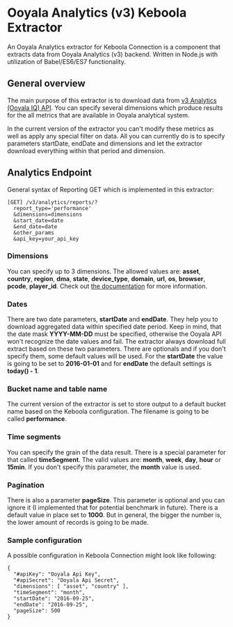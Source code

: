 # Ooyala Analytics (v3) Keboola Extractor

An Ooyala Analytics extractor for Keboola Connection is a component that extracts data from Ooyala Analytics (v3) backend. Written in Node.js with utilization of Babel/ES6/ES7 functionality.

## General overview

The main purpose of this extractor is to download data from [v3 Analytics (Ooyala IQ) API](http://support.ooyala.com/developers/documentation/concepts/ooyala_iq_api_reference.html). You can specify several dimensions which produce results for the all metrics that are available in Ooyala analytical system.

In the current version of the extractor you can't modify these metrics as well as apply any special filter on data. All you can currently do is to specify parameters startDate, endDate and dimensions and let the extractor download everything within that period and dimension.

## Analytics Endpoint

General syntax of Reporting GET which is implemented in this extractor:

    [GET] /v3/analytics/reports/?
      report_type='performance'
      &dimensions=dimensions
      &start_date=date
      &end_date=date
      &other_params
      &api_key=your_api_key

### Dimensions

You can specify up to 3 dimensions. The allowed values are: **asset**, **country**, **region**, **dma**, **state**, **device_type**, **domain**, **url**, **os**, **browser**, **pcode**, **player_id**. Check out [the documentation](http://support.ooyala.com/developers/documentation/api/analytics_v3_api_reporting_dimensions.html) for more information.

### Dates

There are two date parameters, **startDate** and **endDate**. They help you to download aggregated data within specified date period. Keep in mind, that the date mask **YYYY-MM-DD** must be specified, otherwise the Ooyala API won't recognize the date values and fail. The extractor always download full extract based on these two parameters. There are optionals and if you don't specify them, some default values will be used. For the **startDate** the value is going to be set to **2016-01-01** and for **endDate** the default settings is **today() - 1**.

### Bucket name and table name

The current version of the extractor is set to store output to a default bucket name based on the Keboola configuration. The filename is going to be called **performance**.

### Time segments

You can specify the grain of the data result. There is a special parameter for that called **timeSegment**. The valid values are: **month**, **week**, **day**, **hour** or **15min**. If you don't specify this parameter, the **month** value is used. 

### Pagination

There is also a parameter **pageSize**. This parameter is optional and you can ignore it (I implemented that for potential benchmark in future). There is a default value in place set to **1000**. But in general, the bigger the number is, the lower amount of records is going to be made.

### Sample configuration

A possible configuration in Keboola Connection might look like following:

    {
      "#apiKey": "Ooyala Api Key",
      "#apiSecret": "Ooyala Api Secret",
      "dimensions": [ "asset", "country" ],
      "timeSegment": "month",
      "startDate": "2016-09-25",
      "endDate": "2016-09-25",
      "pageSize": 500
    }
